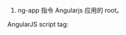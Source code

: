 1. ng-app  指令 Angularjs 应用的 root。

AngularJS script tag:
<script src="bower_components/angular/angular.js">

这个脚本会下载 Angularjs，并注册一个回调，当 html 下面加载完成之后将会被执行，执行时首先寻找 ngApp 指令。如果找到 ngApp 指令它将会从应用 DOM 的根节点(即ngApp 所在位置)开始引导。


This code downloads the angular.js script which registers a callback that will be executed by the browser when the containing HTML page is fully downloaded. When the callback is executed, Angular looks for the ngApp directive. If Angular finds the directive, it will bootstrap the application with the root of the application DOM being the element on which the ngApp directive was defined.


There are 3 important things that happen during the app bootstrap:

The injector that will be used for dependency injection is created.

The injector will then create the root scope that will become the context for the model of our application.

Angular will then "compile" the DOM starting at the ngApp root element, processing any directives and bindings found along the way.



In Angular, the view is a projection of the model through the HTML template.
This means that whenever the model changes, Angular refreshes the appropriate binding points, which updates the view.



模板  模型   视图


控制器允许我们来增强在模型层和视图层的数据绑定，通过提供我们数据模型的上下文。；
By providing context for our data model, the controller allows us to establish data-binding between the model and the view.




<div class="col-md-2">
    Search : <input type="text" ng-model="query">
</div>

<ul>
    <li ng-repeat="phone in phones| filter:query">
        {{phone.name}}
        <p>{{phone.snippet}}</p>
    </li>
</ul>


这个可以用在 级联的过滤中。

<title>Google Phone Gallery: {{query}}</title>

While using double curlies works fine within the title element, you might have noticed that for a split second they are actually displayed to the user while the page is loading. A better solution would be to use the ngBind or ngBindTemplate directives, which are invisible to the user while the page is loading:

<title ng-bind-template="Google Phone Gallery: {{query}}">Google Phone Gallery</title>



$http


var phonecatApp = angular.module('phonecatApp',[]);
phonecatApp.controller('PhoneListCtrl', function($scope,$http){
    $http.get('phone/phones.json').success(
        function(data){
            $scope.phones = data;
        });
    $scope.orderProp = 'age';
})


$http makes an HTTP GET request to our web server, asking for phones/phones.json

The $http service returns a promise object with a success method. We call this method to handle the asynchronous response and assign the phone data to the scope controlled by this controller, as a model called phones. Notice that Angular detected the json response and parsed it for us!


To use a service in Angular, you simply declare the names of the dependencies you need as arguments to the controller's constructor function, as follows:

    phonecatApp.controller('PhoneListCtrl', function ($scope, $http) {...}



Angular's dependency injector provides services to your controller when the controller is being constructed. The dependency injector also takes care of creating any transitive dependencies the service may have (services often depend upon other services).



 As a naming convention, Angular's built-in services, Scope methods and a few other Angular APIs have a $ prefix in front of the name.


If you inspect a Scope, you may also notice some properties that begin with $$. These properties are considered private, and should not be accessed or modified.




controller 压缩 js 时需要处理!



<pre>{{phones |json}}  输出json 数据


<ul class="phones">
    <li ng-repeat="phone in phones|filter:query|orderBy:orderProp" class="thumbnail">
        <a href="#/phones/{{phone.id}}" class="thumb">
            <img ng-src="{{phone.imagesUrl}}"/>
        </a>
        <a href="#/phones/{{phone.id}}">{{phone.name}}</a>
        <p>{{phone.snippet}}</p>
    </li>
</ul>


ng-view


layout template 布局模板 所有视图。
This is a template that is common for all views in our application.


partial tempaltes  局部模板  根据路由 插入 layout template


When the application bootstraps, Angular creates an injector that will be used to find and inject all of the services that are required by your app. The injector itself doesn't know anything about what $http or $route services do. In fact, the injector doesn't even know about the existence of these services unless it is configured with proper module definitions.


The injector only carries out the following steps :

load the module definition(s) that you specify in your app
register all Providers defined in these module definitions
when asked to do so, inject a specified function and any necessary dependencies (services) that it lazily instantiates via their Providers.



roviders are objects that provide (create) instances of services and expose configuration APIs that can be used to control the creation and runtime behavior of a service.

phonecatControllers.controller('PhoneDetailCtrl',['$scope','$routeParams','http',function($scope,$routeParams,$http){
        $http.get('phones/'+.phoneId +'.json').success(
            function(data){
                $scope.phone = data;
            });
}])




filter: 可以过滤 替换 可以写自己的filter定义在 filters.js

这个可以当作是公共的组件。

内建的 filter:
    {{ "lower cap string" | uppercase }}
    {{ {foo: "bar", baz: 23} | json }}
    {{ 1304375948024 | date }}
    {{ 1304375948024 | date:"MM/dd/yyyy @ h:mma" }}


REST and Custom Services（如‘$http’）



Be sure to use jQuery version 2.1 or newer when using Angular 1.3; jQuery 1.x is not officially supported. Be sure to load jQuery before all AngularJS scripts, otherwise AngularJS won't detect jQuery and animations will not work as expected.


## 精通 Angularjs



AngularJS 中的 $scope 对象 是模板的域模型（domian model）,也称为作用域实例，
通过为其属性赋值，可以传递数据给模板渲染。

作用域可以加入域模板相关的数据和提供相关的功能，例如为作用域实例定义方法，以封装 UI 交互逻辑提供模板使用。


从作用上讲，Angularjs 的作用域与 MVVM 模式的视图模型非常相似。



控制器的作用是初始化作用域实例:
1. 提供模型的初始值；

2.增加 UI 相关的行为（函数），以扩展 $scope 对象。




ng-controller 创建作用域$scope


<body ng-app ng-init="name='world'">
    <h1>Hello,{{name}}!</h1>
    <div ng-controller="HelloCtrl">
        Say Hello to: <input type="text" ng-model="name">
        <h2>Hello,{{name}}!</h2>
    </div>
</body>



<body ng-app ng-init="things={name:'world'}">
    <h1>Hello,{{things.name}}</h1>
    <div ng-controller="HelloCtrl">
        Say Hello to: <input type="text" ng-mode="things.name">
        <h2>Hello,{{things.name}}</h2>
    </div>
</body>


$scope.$on('$locationChangeSuccess',function(event,newUrl,oldUrl){
    // 这里对地址的变化做出反应
});



## 与后端通信


jsonp:

$http.jonp('http://angularjs.org/greet.php?callback=JSON_CALLBACK',{
    params: {name:'World'}
}).success(function(data){
    $scope.greeting = data;
});
